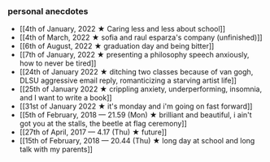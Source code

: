 ### personal anecdotes
- [[4th of January, 2022 ★ Caring less and less about school]]
- [[4th of March, 2022 ★ sofia and raul esparza's company (unfinished)]]
- [[6th of August, 2022 ★ graduation day and being bitter]]
- [[7th of January, 2022 ★ presenting a philosophy speech anxiously, how to never be tired]]
- [[24th of January 2022 ★ ditching two classes because of van gogh, DLSU aggressive email reply, romanticizing a starving artist life]]
- [[25th of January 2022 ★ crippling anxiety, underperforming, insomnia, and I want to write a book]]
- [[31st of January 2022 ★ it's monday and i'm going on fast forward]] 
- [[5th of February, 2018 — 21.59 (Mon) ★ brilliant and beautiful, i ain't got you at the stalls, the beetle at flag ceremony]]
- [[27th of April, 2017 — 4.17 (Thu) ★  future]]
- [[15th of February, 2018 — 20.44 (Thu) ★ long day at school and long talk with my parents]]